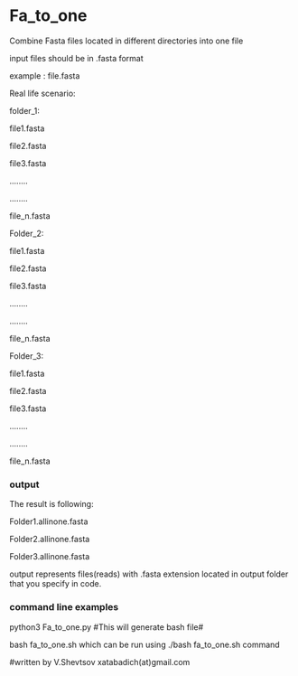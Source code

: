 # Fa_to_one
Combine Fasta files located in different directories into one file 

input files should be in .fasta format 

example : file.fasta	

Real life scenario:

folder_1: 

file1.fasta

file2.fasta

file3.fasta

........

........

file_n.fasta


Folder_2:

file1.fasta

file2.fasta

file3.fasta

........

........

file_n.fasta

Folder_3: 

file1.fasta

file2.fasta

file3.fasta

........

........

file_n.fasta

### output ### 
The result is following:

Folder1.allinone.fasta

Folder2.allinone.fasta

Folder3.allinone.fasta

output represents files(reads) with .fasta extension located in output folder that you specify in code.    

### command line examples ###

python3 Fa_to_one.py #This will generate bash file#

bash fa_to_one.sh which can be run using ./bash fa_to_one.sh command	

#written by V.Shevtsov xatabadich(at)gmail.com
